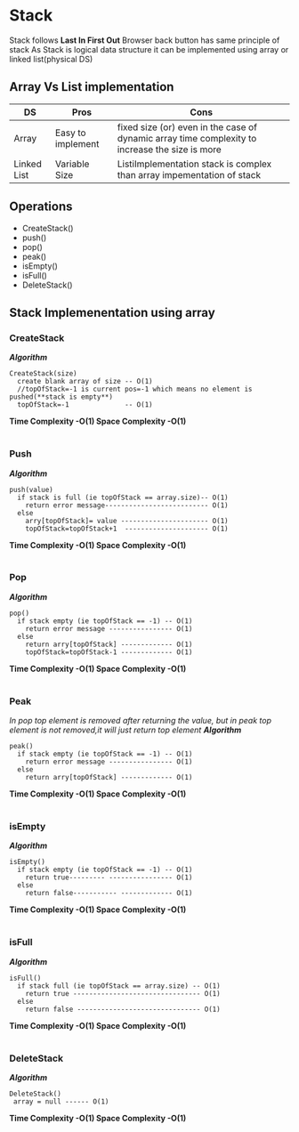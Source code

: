 # Stack
Stack follows **Last In First Out**
Browser back button has same principle of stack
As Stack is logical data structure it can be implemented using array or linked list(physical DS)
## Array Vs List implementation
|DS         |Pros               |Cons |
|---        |------             |-----|
|Array      | Easy to implement |fixed size (or) even in the case of dynamic array time complexity to increase the size is more|
|Linked List| Variable Size     |ListiImplementation stack is complex than array impementation of stack     |
## Operations
* CreateStack()
* push()
* pop()
* peak()
* isEmpty()
* isFull()
* DeleteStack()
## Stack Implemenentation using array
### CreateStack
**_Algorithm_**
```
CreateStack(size)
  create blank array of size -- O(1)
  //topOfStack=-1 is current pos=-1 which means no element is pushed(**stack is empty**)
  topOfStack=-1              -- O(1)
```
**Time Complexity  -O(1)  Space Complexity -O(1)** <br> <br>
### Push
**_Algorithm_**
```
push(value)
  if stack is full (ie topOfStack == array.size)-- O(1)
    return error message-------------------------- O(1)
  else
    arry[topOfStack]= value ---------------------- O(1)
    topOfStack=topOfStack+1  --------------------- O(1)
```
**Time Complexity  -O(1)  Space Complexity -O(1)** <br> <br>
### Pop
**_Algorithm_**
```
pop()
  if stack empty (ie topOfStack == -1) -- O(1)
    return error message ---------------- O(1)
  else
    return arry[topOfStack] ------------- O(1)
    topOfStack=topOfStack-1 ------------- O(1)
```
**Time Complexity  -O(1)  Space Complexity -O(1)** <br> <br>
### Peak
  _In pop top element is removed after returning the value, but in peak top element is not removed,it will just return top element_
**_Algorithm_**
```
peak()
  if stack empty (ie topOfStack == -1) -- O(1)
    return error message ---------------- O(1)
  else
    return arry[topOfStack] ------------- O(1)    
```
**Time Complexity  -O(1)  Space Complexity -O(1)** <br> <br>
### isEmpty
**_Algorithm_**
```
isEmpty()
  if stack empty (ie topOfStack == -1) -- O(1)
    return true--------- ---------------- O(1)
  else
    return false----------- ------------- O(1)   
```
**Time Complexity  -O(1)  Space Complexity -O(1)** <br> <br>
### isFull
**_Algorithm_**
```
isFull()
  if stack full (ie topOfStack == array.size) -- O(1)
    return true -------------------------------- O(1)
  else
    return false ------------------------------- O(1)     
```
**Time Complexity  -O(1)  Space Complexity -O(1)** <br> <br>
### DeleteStack
**_Algorithm_**
```
DeleteStack()
 array = null ------ O(1) 
```
**Time Complexity  -O(1)  Space Complexity -O(1)** <br> <br>


